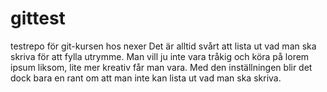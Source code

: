 # gittest
testrepo för git-kursen hos nexer
Det är alltid svårt att lista ut vad man ska skriva för att fylla utrymme. Man vill ju inte vara tråkig och köra på lorem ipsum liksom, lite mer kreativ får man vara. Med den inställningen blir det dock bara en rant om att man inte kan lista ut vad man ska skriva.
